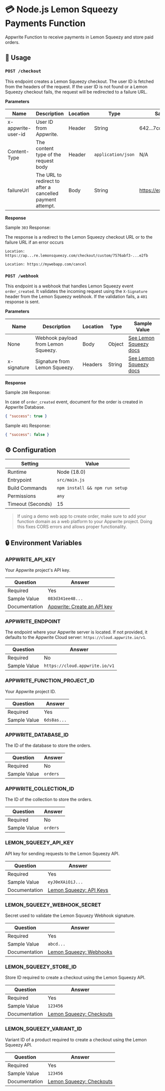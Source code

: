# 💳 Node.js Lemon Squeezy Payments Function

Appwrite Function to receive payments in Lemon Squeezy and store paid orders.

## 🧰 Usage

### `POST /checkout`

This endpoint creates a Lemon Squeezy checkout. The user ID is fetched from the headers of the request. If the user ID is not found or a Lemon Squeezy checkout fails, the request will be redirected to a failure URL.

**Parameters**

| Name               | Description                                               | Location | Type               | Sample Value                |
| ------------------ | --------------------------------------------------------- | -------- | ------------------ | --------------------------- |
| x-appwrite-user-id | User ID from Appwrite.                                    | Header   | String             | 642...7cd                   |
| Content-Type       | The content type of the request body                      | Header   | `application/json` | N/A                         |
| failureUrl         | The URL to redirect to after a cancelled payment attempt. | Body     | String             | https://example.com/failure |

**Response**

Sample `303` Response:

The response is a redirect to the Lemon Squeezy checkout URL or to the failure URL if an error occurs

```text
Location: https://ap...re.lemonsqueezy.com/checkout/custom/7576abf3-...e2fb
```

```text
Location: https://mywebapp.com/cancel
```

### `POST /webhook`

This endpoint is a webhook that handles Lemon Squeezy event `order_created`. It validates the incoming request using the `X-Signature` header from the Lemon Squeezy webhook. If the validation fails, a `401` response is sent.

**Parameters**

| Name        | Description                         | Location | Type   | Sample Value                                                                        |
| ----------- | ----------------------------------- | -------- | ------ | ----------------------------------------------------------------------------------- |
| None        | Webhook payload from Lemon Squeezy. | Body     | Object | [See Lemon Squeezy docs](https://docs.lemonsqueezy.com/api/orders#the-order-object) |
| x-signature | Signature from Lemon Squeezy.       | Headers  | String | [See Lemon Squeezy docs](https://docs.lemonsqueezy.com/guides/developer-guide/webhooks#signing-and-validating-webhook-requests) |

**Response**

Sample `200` Response:

In case of `order_created` event, document for the order is created in Appwrite Database.

```json
{ "success": true }
```

Sample `401` Response:

```json
{ "success": false }
```

## ⚙️ Configuration

| Setting           | Value                          |
| ----------------- | ------------------------------ |
| Runtime           | Node (18.0)                    |
| Entrypoint        | `src/main.js`                  |
| Build Commands    | `npm install && npm run setup` |
| Permissions       | `any`                          |
| Timeout (Seconds) | 15                             |

> If using a demo web app to create order, make sure to add your function domain as a web platform to your Appwrite project. Doing this fixes CORS errors and allows proper functionality.

## 🔒 Environment Variables

### APPWRITE_API_KEY

Your Appwrite project's API key.

| Question      | Answer                                                                                                                                    |
| ------------- | ----------------------------------------------------------------------------------------------------------------------------------------- |
| Required      | Yes                                                                                                                                       |
| Sample Value  | `083d341ee48...`                                                                                                                          |
| Documentation | [Appwrite: Create an API key](https://appwrite.io/docs/advanced/platform/api-keys#:~:text=To%20create%20a%20new%20API,scope%20to%20grant%20your%20application.) |

### APPWRITE_ENDPOINT

The endpoint where your Appwrite server is located. If not provided, it defaults to the Appwrite Cloud server: `https://cloud.appwrite.io/v1`.

| Question     | Answer                         |
| ------------ | ------------------------------ |
| Required     | No                             |
| Sample Value | `https://cloud.appwrite.io/v1` |

### APPWRITE_FUNCTION_PROJECT_ID

Your Appwrite project ID.

| Question     | Answer      |
| ------------ | ----------- |
| Required     | Yes         |
| Sample Value | `6ds8as...` |

### APPWRITE_DATABASE_ID

The ID of the database to store the orders.

| Question     | Answer   |
| ------------ | -------- |
| Required     | No       |
| Sample Value | `orders` |

### APPWRITE_COLLECTION_ID

The ID of the collection to store the orders.

| Question     | Answer   |
| ------------ | -------- |
| Required     | No       |
| Sample Value | `orders` |

### LEMON_SQUEEZY_API_KEY

API key for sending requests to the Lemon Squeezy API.

| Question      | Answer                                                                      |
| ------------- | --------------------------------------------------------------------------- |
| Required      | Yes                                                                         |
| Sample Value  | `eyJ0eXAiOiJ...`                                                            |
| Documentation | [Lemon Squeezy: API Keys](https://docs.lemonsqueezy.com/api#authentication) |

### LEMON_SQUEEZY_WEBHOOK_SECRET

Secret used to validate the Lemon Squuezy Webhook signature.

| Question      | Answer                                               |
| ------------- | ---------------------------------------------------- |
| Required      | Yes                                                  |
| Sample Value  | `abcd...`                                            |
| Documentation | [Lemon Squeezy: Webhooks](https://docs.lemonsqueezy.com/guides/developer-guide/webhooks#from-the-dashboard) |

### LEMON_SQUEEZY_STORE_ID

Store ID required to create a checkout using the Lemon Squeezy API.

| Question      | Answer                                                                      |
| ------------- | --------------------------------------------------------------------------- |
| Required      | Yes                                                                         |
| Sample Value  | `123456`                                                                    |
| Documentation | [Lemon Squeezy: Checkouts](https://docs.lemonsqueezy.com/guides/developer-guide/taking-payments#creating-checkouts-with-the-api) |

### LEMON_SQUEEZY_VARIANT_ID

Variant ID of a product required to create a checkout using the Lemon Squeezy API.

| Question      | Answer                                                                      |
| ------------- | --------------------------------------------------------------------------- |
| Required      | Yes                                                                         |
| Sample Value  | `123456`                                                                    |
| Documentation | [Lemon Squeezy: Checkouts](https://docs.lemonsqueezy.com/guides/developer-guide/taking-payments#creating-checkouts-with-the-api) |